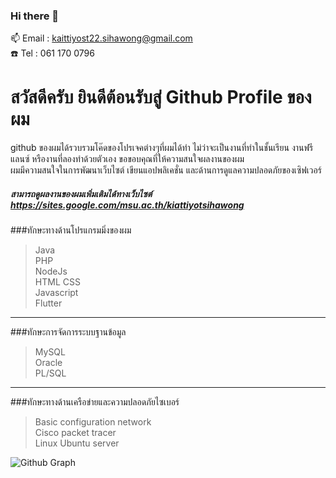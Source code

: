 ### Hi there 👋

<!--
**kaittiyost/kaittiyost** is a ✨ _special_ ✨ repository because its `README.md` (this file) appears on your GitHub profile.

Here are some ideas to get you started:

- 🔭 I’m currently working on ...
- 🌱 I’m currently learning ...
- 👯 I’m looking to collaborate on ...
- 🤔 I’m looking for help with ...
- 💬 Ask me about ...
- 📫 How to reach me: ...
- 😄 Pronouns: ...
- ⚡ Fun fact: ...
-->

📫 Email : kaittiyost22.sihawong@gmail.com <br>
:telephone: Tel : 061 170 0796 <br>
# สวัสดีครับ ยินดีต้อนรับสู่ Github Profile ของผม <br>
github ของผมได้รวบรวมโค๊ดของโปรเจคต่างๆที่ผมได้ทำ ไม่ว่าจะเป็นงานที่ทำในชั้นเรียน งานฟรีแลนซ์ หรืองานที่ลองทำด้วยตัวเอง ขอขอบคุณที่ให้ความสนใจผลงานของผม <br>
ผมมีความสนใจในการพัฒนาเว็บไซต์ เขียนแอปพลิเคชั่น และด้านการดูแลความปลอดภัยของเซิฟเวอร์
##### สามารถดูผลงานของผมเพิ่มเติมได้ทางเว็บไซต์ https://sites.google.com/msu.ac.th/kiattiyotsihawong
###ทักษะทางด้านโปรแกรมมิ่งของผม<br>
> Java <br>
> PHP <br>
> NodeJs <br>
> HTML CSS <br>
> Javascript <br>
> Flutter <br>
---
###ทักษะการจัดการระบบฐานข้อมูล <br>
> MySQL<br>
> Oracle<br>
> PL/SQL <br>
---
###ทักษะทางด้านเครือข่ายและความปลอดภัยไซเบอร์<br>
> Basic configuration network<br>
> Cisco packet tracer<br>
> Linux Ubuntu server<br>

![Github Graph](https://www.picz.in.th/image/screenshot-2022-09-30-120825.pxqP8I.png)
